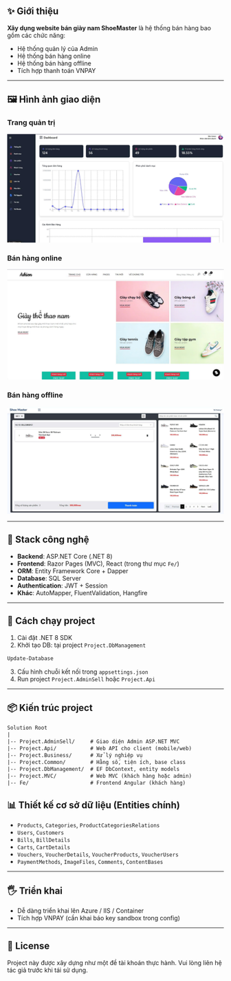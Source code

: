 ## ✨ Giới thiệu

**Xây dụng website bán giày nam ShoeMaster** là hệ thống bán hàng bao gồm các chức năng:

* Hệ thống quản lý của Admin
* Hệ thống bán hàng online
* Hệ thống bán hàng offline
* Tích hợp thanh toán VNPAY

---

## 🖼 Hình ảnh giao diện

### Trang quản trị
![Admin Page](./Screenshots/Admin.png)

### Bán hàng online
![Online](./Screenshots/Online.png)

### Bán hàng offline
![Offline](./Screenshots/Offline.png)

---

## 📅 Stack công nghệ

* **Backend**: ASP.NET Core (.NET 8)
* **Frontend**: Razor Pages (MVC), React (trong thư mục `Fe/`)
* **ORM**: Entity Framework Core + Dapper
* **Database**: SQL Server
* **Authentication**: JWT + Session
* **Khác**: AutoMapper, FluentValidation, Hangfire

---

## 🔧 Cách chạy project

1. Cài đặt .NET 8 SDK
2. Khởi tạo DB: tại project `Project.DbManagement`

```bash
Update-Database
```

3. Cấu hình chuỗi kết nối trong `appsettings.json`
4. Run project `Project.AdminSell` hoặc `Project.Api`

---

## 📦 Kiến trúc project

```
Solution Root
|
|-- Project.AdminSell/     # Giao diện Admin ASP.NET MVC
|-- Project.Api/           # Web API cho client (mobile/web)
|-- Project.Business/      # Xử lý nghiệp vụ
|-- Project.Common/        # Hằng số, tiện ích, base class
|-- Project.DbManagement/  # EF DbContext, entity models
|-- Project.MVC/           # Web MVC (khách hàng hoặc admin)
|-- Fe/                    # Frontend Angular (khách hàng)
```

## 📊 Thiết kế cơ sở dữ liệu (Entities chính)

* `Products`, `Categories`, `ProductCategoriesRelations`
* `Users`, `Customers`
* `Bills`, `BillDetails`
* `Carts`, `CartDetails`
* `Vouchers`, `VoucherDetails`, `VoucherProducts`, `VoucherUsers`
* `PaymentMethods`, `ImageFiles`, `Comments`, `ContentBases`

---

## 🖐️ Triển khai

* Dễ dàng triển khai lên Azure / IIS / Container
* Tích hợp VNPAY (cần khai báo key sandbox trong config)

---

## 📄 License

Project này được xây dựng như một đề tài khoán thực hành. Vui lòng liên hệ tác giả trước khi tái sử dụng.
